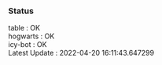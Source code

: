 ### Status


table : OK  
hogwarts : OK  
icy-bot : OK  
Latest Update : 2022-04-20 16:11:43.647299
